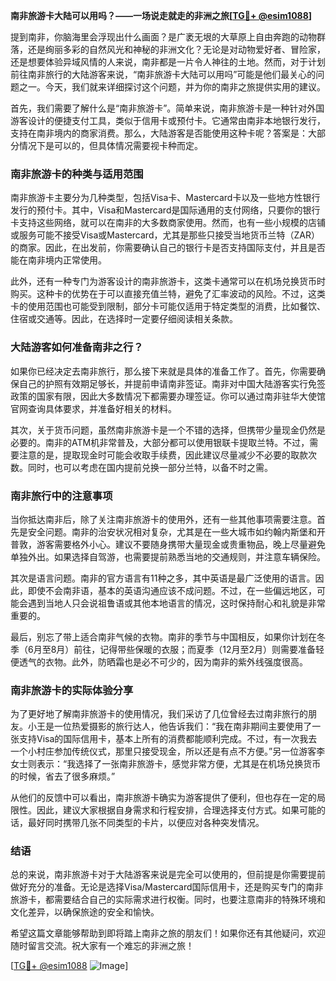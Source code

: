**南非旅游卡大陆可以用吗？——一场说走就走的非洲之旅[[TG💪+ @esim1088](https://t.me/s/esim1088)]**

提到南非，你脑海里会浮现出什么画面？是广袤无垠的大草原上自由奔跑的动物群落，还是绚丽多彩的自然风光和神秘的非洲文化？无论是对动物爱好者、冒险家，还是想要体验异域风情的人来说，南非都是一片令人神往的土地。然而，对于计划前往南非旅行的大陆游客来说，“南非旅游卡大陆可以用吗”可能是他们最关心的问题之一。今天，我们就来详细探讨这个问题，并为你的南非之旅提供实用的建议。

首先，我们需要了解什么是“南非旅游卡”。简单来说，南非旅游卡是一种针对外国游客设计的便捷支付工具，类似于信用卡或预付卡。它通常由南非本地银行发行，支持在南非境内的商家消费。那么，大陆游客是否能使用这种卡呢？答案是：大部分情况下是可以的，但具体情况需要视卡种而定。

### **南非旅游卡的种类与适用范围**

南非旅游卡主要分为几种类型，包括Visa卡、Mastercard卡以及一些地方性银行发行的预付卡。其中，Visa和Mastercard是国际通用的支付网络，只要你的银行卡支持这些网络，就可以在南非的大多数商家使用。然而，也有一些小规模的店铺或服务可能不接受Visa或Mastercard，尤其是那些只接受当地货币兰特（ZAR）的商家。因此，在出发前，你需要确认自己的银行卡是否支持国际支付，并且是否能在南非境内正常使用。

此外，还有一种专门为游客设计的南非旅游卡，这类卡通常可以在机场兑换货币时购买。这种卡的优势在于可以直接充值兰特，避免了汇率波动的风险。不过，这类卡的使用范围也可能受到限制，部分卡可能仅适用于特定类型的消费，比如餐饮、住宿或交通等。因此，在选择时一定要仔细阅读相关条款。

### **大陆游客如何准备南非之行？**

如果你已经决定去南非旅行，那么接下来就是具体的准备工作了。首先，你需要确保自己的护照有效期足够长，并提前申请南非签证。南非对中国大陆游客实行免签政策的国家有限，因此大多数情况下都需要办理签证。你可以通过南非驻华大使馆官网查询具体要求，并准备好相关的材料。

其次，关于货币问题，虽然南非旅游卡是一个不错的选择，但携带少量现金仍然是必要的。南非的ATM机非常普及，大部分都可以使用银联卡提取兰特。不过，需要注意的是，提取现金时可能会收取手续费，因此建议尽量减少不必要的取款次数。同时，也可以考虑在国内提前兑换一部分兰特，以备不时之需。

### **南非旅行中的注意事项**

当你抵达南非后，除了关注南非旅游卡的使用外，还有一些其他事项需要注意。首先是安全问题。南非的治安状况相对复杂，尤其是在一些大城市如约翰内斯堡和开普敦，游客需要格外小心。建议不要随身携带大量现金或贵重物品，晚上尽量避免单独外出。如果选择自驾游，也需要提前熟悉当地的交通规则，并注意车辆保险。

其次是语言问题。南非的官方语言有11种之多，其中英语是最广泛使用的语言。因此，即使不会南非语，基本的英语沟通应该不成问题。不过，在一些偏远地区，可能会遇到当地人只会说祖鲁语或其他本地语言的情况，这时保持耐心和礼貌是非常重要的。

最后，别忘了带上适合南非气候的衣物。南非的季节与中国相反，如果你计划在冬季（6月至8月）前往，记得带些保暖的衣服；而夏季（12月至2月）则需要准备轻便透气的衣物。此外，防晒霜也是必不可少的，因为南非的紫外线强度很高。

### **南非旅游卡的实际体验分享**

为了更好地了解南非旅游卡的使用情况，我们采访了几位曾经去过南非旅行的朋友。小王是一位热爱摄影的旅行达人，他告诉我们：“我在南非期间主要使用了一张支持Visa的国际信用卡，基本上所有的消费都能顺利完成。不过，有一次我去一个小村庄参加传统仪式，那里只接受现金，所以还是有点不方便。”另一位游客李女士则表示：“我选择了一张南非旅游卡，感觉非常方便，尤其是在机场兑换货币的时候，省去了很多麻烦。”

从他们的反馈中可以看出，南非旅游卡确实为游客提供了便利，但也存在一定的局限性。因此，建议大家根据自身需求和行程安排，合理选择支付方式。如果可能的话，最好同时携带几张不同类型的卡片，以便应对各种突发情况。

### **结语**

总的来说，南非旅游卡对于大陆游客来说是完全可以使用的，但前提是你需要提前做好充分的准备。无论是选择Visa/Mastercard国际信用卡，还是购买专门的南非旅游卡，都需要结合自己的实际需求进行权衡。同时，也要注意南非的特殊环境和文化差异，以确保旅途的安全和愉快。

希望这篇文章能够帮助到即将踏上南非之旅的朋友们！如果你还有其他疑问，欢迎随时留言交流。祝大家有一个难忘的非洲之旅！

[[TG💪+ @esim1088](https://t.me/s/esim1088) ![Image](https://i.postimg.cc/4NQfJmqS/Snipaste-2025-05-13-00-14-12.png)]
